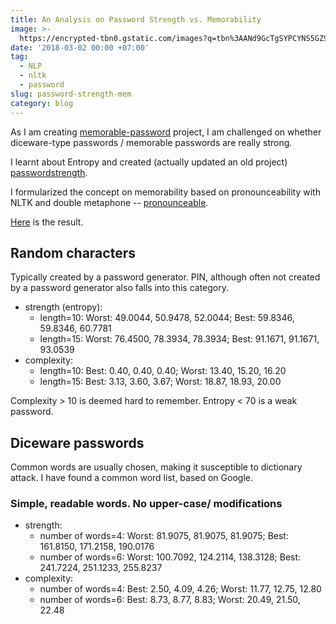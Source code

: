 ```yaml
---
title: An Analysis on Password Strength vs. Memorability
image: >-
  https://encrypted-tbn0.gstatic.com/images?q=tbn%3AANd9GcTgSYPCYNS5GZ9ec5BU2WDjn9YbZ1F2nEGABnZAhXZtSUkikTjg
date: '2018-03-02 00:00 +07:00'
tag:
  - NLP
  - nltk
  - password
slug: password-strength-mem
category: blog
---
```


As I am creating [memorable-password](https://github.com/patarapolw/memorable-password) project, I am challenged on whether diceware-type passwords / memorable passwords are really strong.

I learnt about Entropy and created (actually updated an old project) [passwordstrength](https://github.com/patarapolw/passwordstrength).

I formularized the concept on memorability based on pronounceability with NLTK and double metaphone -- [pronounceable](https://github.com/patarapolw/pronounceable).

[Here](https://github.com/patarapolw/memorable-password/tree/master/analysis) is the result.

<!-- excerpt_separator -->

## Random characters

Typically created by a password generator. PIN, although often not created by a password generator also falls into this category.

- strength (entropy):
  - length=10: Worst: 49.0044, 50.9478, 52.0044; Best: 59.8346, 59.8346, 60.7781
  - length=15: Worst: 76.4500, 78.3934, 78.3934; Best: 91.1671, 91.1671, 93.0539
- complexity:
  - length=10: Best: 0.40, 0.40, 0.40; Worst: 13.40, 15.20, 16.20
  - length=15: Best: 3.13, 3.60, 3.67; Worst: 18.87, 18.93, 20.00

Complexity > 10 is deemed hard to remember. Entropy < 70 is a weak password.

## Diceware passwords

Common words are usually chosen, making it susceptible to dictionary attack. I have found a common word list, based on Google.

### Simple, readable words. No upper-case/ modifications

- strength:
  - number of words=4: Worst: 81.9075, 81.9075, 81.9075; Best: 161.8150, 171.2158, 190.0176
  - number of words=6: Worst: 100.7092, 124.2114, 138.3128; Best: 241.7224, 251.1233, 255.8237
- complexity:
  - number of words=4: Best: 2.50, 4.09, 4.26; Worst: 11.77, 12.75, 12.80
  - number of words=6: Best: 8.73, 8.77, 8.83; Worst: 20.49, 21.50, 22.48
